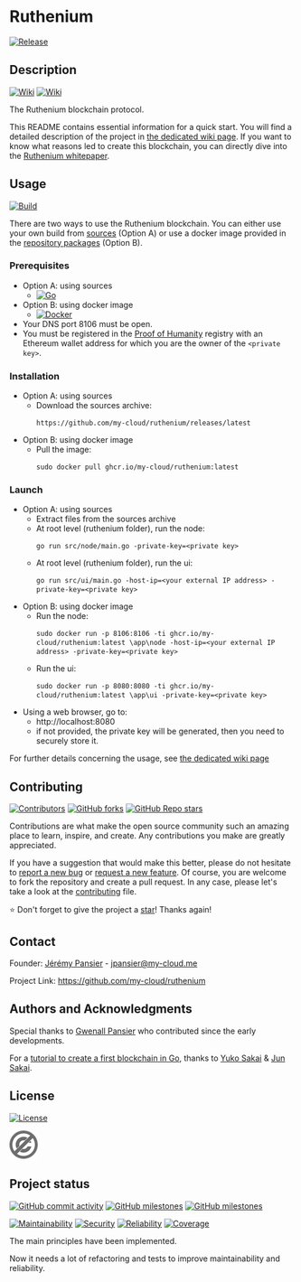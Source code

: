 # Ruthenium
[![Release](https://img.shields.io/github/release/my-cloud/ruthenium.svg?logo=github)](https://github.com/my-cloud/ruthenium/releases)

## Description
[![Wiki](https://img.shields.io/badge/wiki-home-blue.svg?logo=github)](https://github.com/my-cloud/ruthenium/wiki)
[![Wiki](https://img.shields.io/badge/wiki-whitepaper-blue.svg?logo=github)](https://github.com/my-cloud/ruthenium/wiki/Whitepaper)

The Ruthenium blockchain protocol.

This README contains essential information for a quick start. You will find a detailed description of the project in [the dedicated wiki page](https://github.com/my-cloud/ruthenium/wiki/Home). If you want to know what reasons led to create this blockchain, you can directly dive into the [Ruthenium whitepaper](https://github.com/my-cloud/ruthenium/wiki/Whitepaper). 

## Usage
[![Build](https://img.shields.io/github/workflow/status/my-cloud/ruthenium/Build?logo=github)](https://github.com/my-cloud/ruthenium/actions?query=workflow%3ABuild+event%3Apush+branch%3Amain)

There are two ways to use the Ruthenium blockchain. You can either use your own build from [sources](https://github.com/my-cloud/ruthenium/releases) (Option A) or use a docker image provided in the [repository packages](https://github.com/my-cloud/ruthenium/pkgs/container/ruthenium) (Option B).

### Prerequisites
* Option A: using sources
  * [![Go](https://img.shields.io/github/go-mod/go-version/my-cloud/ruthenium?logo=go)](https://go.dev/dl/)
* Option B: using docker image
  * [![Docker](https://img.shields.io/badge/docker-grey.svg?logo=docker)](https://www.docker.com/)
* Your DNS port 8106 must be open.
* You must be registered in the [Proof of Humanity](https://github.com/my-cloud/ruthenium/Whitepaper#proof-of-humanity) registry with an Ethereum wallet address for which you are the owner of the `<private key>`.

### Installation
* Option A: using sources
  * Download the sources archive:
    ```
    https://github.com/my-cloud/ruthenium/releases/latest
    ```
* Option B: using docker image
  * Pull the image:
    ```
    sudo docker pull ghcr.io/my-cloud/ruthenium:latest
    ```

### Launch
* Option A: using sources
  * Extract files from the sources archive
  * At root level (ruthenium folder), run the node:
    ```
    go run src/node/main.go -private-key=<private key>
    ```
  * At root level (ruthenium folder), run the ui:
    ```
    go run src/ui/main.go -host-ip=<your external IP address> -private-key=<private key>
    ```
* Option B: using docker image
  * Run the node:
    ```
    sudo docker run -p 8106:8106 -ti ghcr.io/my-cloud/ruthenium:latest \app\node -host-ip=<your external IP address> -private-key=<private key>
    ```
  * Run the ui:
    ```
    sudo docker run -p 8080:8080 -ti ghcr.io/my-cloud/ruthenium:latest \app\ui -private-key=<private key>
    ```
* Using a web browser, go to:
  * http://localhost:8080
  * if not provided, the private key will be generated, then you need to securely store it.

For further details concerning the usage, see [the dedicated wiki page](https://github.com/my-cloud/ruthenium/wiki/Usage)

## Contributing
[![Contributors](https://img.shields.io/github/contributors/my-cloud/ruthenium?logo=github)](https://github.com/my-cloud/ruthenium/graphs/contributors)
[![GitHub forks](https://img.shields.io/github/forks/my-cloud/ruthenium?logo=github)](https://github.com/my-cloud/ruthenium/fork)
[![GitHub Repo stars](https://img.shields.io/github/stars/my-cloud/ruthenium?logo=github)](https://github.com/my-cloud/ruthenium)

Contributions are what make the open source community such an amazing place to learn, inspire, and create. Any contributions you make are greatly appreciated.

If you have a suggestion that would make this better, please do not hesitate to [report a new bug](https://github.com/my-cloud/ruthenium/issues/new?assignees=&labels=bug&template=bug_report.md&title=) or [request a new feature](https://github.com/my-cloud/ruthenium/issues/new?assignees=&labels=enhancement&template=feature_request.md&title=). Of course, you are welcome to fork the repository and create a pull request. In any case, please let's take a look at the [contributing](CONTRIBUTING.md) file.

⭐ Don't forget to give the project a [star](https://docs.github.com/en/get-started/exploring-projects-on-github/saving-repositories-with-stars)! Thanks again!

## Contact
Founder: [Jérémy Pansier](https://github.com/JeremyPansier) - jpansier@my-cloud.me

Project Link: https://github.com/my-cloud/ruthenium

## Authors and Acknowledgments
Special thanks to [Gwenall Pansier](https://github.com/Gwenall) who contributed since the early developments.

For a [tutorial to create a first blockchain in Go][1], thanks to [Yuko Sakai][2] & [Jun Sakai][3].

## License
[![License](https://img.shields.io/github/license/my-cloud/ruthenium?label=⚖&nbsp;license)](LICENSE)

![license.png](doc/license.png)

## Project status
[![GitHub commit activity](https://img.shields.io/github/commit-activity/m/my-cloud/ruthenium?logo=github)](https://github.com/my-cloud/ruthenium/commits/main)
[![GitHub milestones](https://img.shields.io/github/milestones/open/my-cloud/ruthenium?logo=github)](https://github.com/my-cloud/ruthenium/milestones)
[![GitHub milestones](https://img.shields.io/github/milestones/closed/my-cloud/ruthenium?logo=github)](https://github.com/my-cloud/ruthenium/milestones)

[![Maintainability](https://sonarcloud.io/api/project_badges/measure?project=my-cloud_ruthenium&metric=sqale_rating)](https://sonarcloud.io/component_measures?id=my-cloud_ruthenium&metric=sqale_rating)
[![Security](https://sonarcloud.io/api/project_badges/measure?project=my-cloud_ruthenium&metric=security_rating)](https://sonarcloud.io/component_measures?id=my-cloud_ruthenium&metric=security_rating)
[![Reliability](https://sonarcloud.io/api/project_badges/measure?project=my-cloud_ruthenium&metric=reliability_rating)](https://sonarcloud.io/component_measures?id=my-cloud_ruthenium&metric=reliability_rating)
[![Coverage](https://sonarcloud.io/api/project_badges/measure?project=my-cloud_ruthenium&metric=coverage)](https://sonarcloud.io/summary/new_code?id=my-cloud_ruthenium)

The main principles have been implemented.

Now it needs a lot of refactoring and tests to improve maintainability and
reliability.

[1]: https://www.udemy.com/course/golang-how-to-build-a-blockchain-in-go/ "Udemy tutorial to build a blockchain in Go"
[2]: https://www.udemy.com/user/myeigoworld/ "Yuko Sakai LinkedIn profile"
[3]: https://udemy.com/user/jun-sakai/ "Jun Sakai LinkedIn profile"
